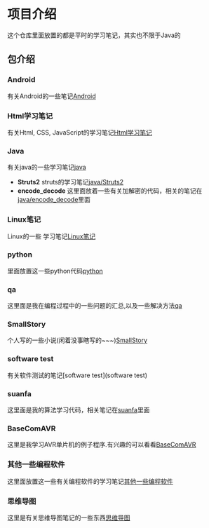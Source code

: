# 项目介绍
这个仓库里面放置的都是平时的学习笔记，其实也不限于Java的

## 包介绍

### Android
有关Android的一些笔记[Android](Android)

### Html学习笔记
有关Html, CSS, JavaScript的学习笔记[Html学习笔记](Html学习笔记)

### Java
有关java的一些学习笔记[java](java)
+ **Struts2**
 struts的学习笔记[java/Struts2](java/Struts2)
+ **encode_decode**
 这里面放着一些有关加解密的代码，相关的笔记在[java/encode_decode](java/encode_decode)里面 

### Linux笔记
Linux的一些 学习笔记[Linux笔记](Linux笔记)

### python
里面放置这一些python代码[python](python)
 
### qa
这里面是我在编程过程中的一些问题的汇总,以及一些解决方法[qa](qa)

### SmallStory
个人写的一些小说(闲着没事瞎写的~~~)[SmallStory](SmallStory)

### software test
有关软件测试的笔记[software test](software test)

### suanfa
这里面是我的算法学习代码，相关笔记在[suanfa](suanfa)里面

### BaseComAVR
这里是我学习AVR单片机的例子程序.有兴趣的可以看看[BaseComAVR](BascomAVR)
### 其他一些编程软件
 这里面放置这一些有关编程软件的学习笔记[其他一些编程软件](其他一些编程软件)

### 思维导图
这里是有关思维导图笔记的一些东西[思维导图](思维导图)

